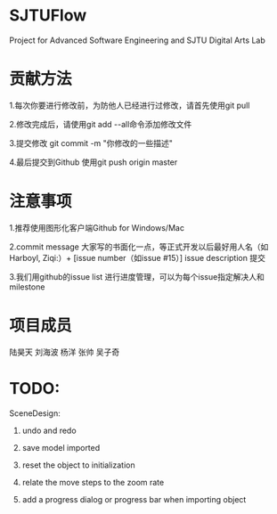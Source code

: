 SJTUFlow
========

Project for Advanced Software Engineering and SJTU Digital Arts Lab


贡献方法
========

1.每次你要进行修改前，为防他人已经进行过修改，请首先使用git pull

2.修改完成后，请使用git add --all命令添加修改文件

3.提交修改 git commit -m "你修改的一些描述"

4.最后提交到Github 使用git push origin master


注意事项
========

1.推荐使用图形化客户端Github for Windows/Mac 

2.commit message 大家写的书面化一点，等正式开发以后最好用人名（如Harboyl, Ziqi:）+ [issue number（如issue #15）] issue description 提交

3.我们用github的issue list 进行进度管理，可以为每个issue指定解决人和milestone

项目成员
========

陆昊天 刘海波 杨洋 张帅 吴子奇

TODO:
========
SceneDesign:
1. undo and redo

2. save model imported

3. reset the object to initialization

4. relate the move steps to the zoom rate

5. add a progress dialog or progress bar when importing object

